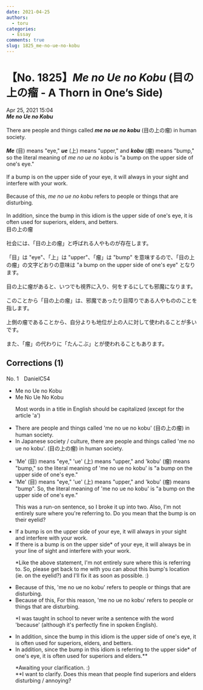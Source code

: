```yaml
---
date: 2021-04-25
authors:
  - toru
categories:
  - Essay
comments: true
slug: 1825_me-no-ue-no-kobu
---
```


# 【No. 1825】<strong><em>Me no Ue no Kobu</strong></em> (目の上の瘤 - A Thorn in One’s Side)
<div class="date">Apr 25, 2021 15:04</div>
<div id="post"><div id="body_show_ori">
<strong><em>Me no Ue no Kobu</strong></em><br/><br/>There are people and things called <strong><em>me no ue no kobu</em></strong> (目の上の瘤) in human society.<br/><br/><strong><em>Me</em></strong> (目) means "eye," <strong><em>ue</em></strong> (上) means "upper," and <strong><em>kobu</em></strong> (瘤) means "bump," so the literal meaning of <em>me no ue no kobu</em> is "a bump on the upper side of one's eye."<br/><br/>If a bump is on the upper side of your eye, it will always in your sight and interfere with your work.<br/><br/>Because of this, <em>me no ue no kobu</em> refers to people or things that are disturbing.<br/><br/>In addition, since the bump in this idiom is the upper side of one's eye, it is often used for superiors, elders, and betters.
</div></div>

<!-- more -->

<div id="post_ja"><div id="body_show_mo">
目の上の瘤<br/><br/>社会には、「目の上の瘤」と呼ばれる人やものが存在します。<br/><br/>「目」は "eye"、「上」は "upper"、「瘤」は "bump" を意味するので、「目の上の瘤」の文字どおりの意味は "a bump on the upper side of one's eye" となります。<br/><br/>目の上に瘤があると、いつでも視界に入り、何をするにしても邪魔になります。<br/><br/>このことから「目の上の瘤」は、邪魔であったり目障りである人やもののことを指します。<br/><br/>上側の瘤であることから、自分よりも地位が上の人に対して使われることが多いです。<br/><br/>また、「瘤」の代わりに「たんこぶ」とが使われることもあります。
</div></div>

## Corrections (1)
<div id="block"><div class="first_name"> No. 1　<span class="just_name">DanielC54</span></div><div id="block2">
<ul class="correction_field">
<li class="incorrect">Me no Ue no Kobu</li>
<li class="corrected correct">
Me No Ue No Kobu
<p class="correction_comment">Most words in a title in English should be capitalized (except for the article 'a')</p>
</li>
</ul>
<ul class="correction_field">
<li class="incorrect">There are people and things called 'me no ue no kobu' (目の上の瘤) in human society.</li>
<li class="corrected correct">
<span class="f_red">In Japanese society / culture, </span>there are people and things called 'me no ue no kobu'.<span class="sline"> (目の上の瘤) in human society.</span>
</li>
</ul>
<ul class="correction_field">
<li class="incorrect">'Me' (目) means "eye," 'ue' (上) means "upper," and 'kobu' (瘤) means "bump," so the literal meaning of 'me no ue no kobu' is "a bump on the upper side of one's eye."</li>
<li class="corrected correct">
'Me' (目) means "eye," 'ue' (上) means "upper," and 'kobu' (瘤) means "bump"<span class="f_red">. So,</span> the literal meaning of 'me no ue no kobu' is "a bump on the upper side of one's eye."
<p class="correction_comment">This was a run-on sentence, so I broke it up into two. Also, I'm not entirely sure where you're referring to. Do you mean that the bump is on their eyelid?</p>
</li>
</ul>
<ul class="correction_field">
<li class="incorrect">If a bump is on the upper side of your eye, it will always in your sight and interfere with your work.</li>
<li class="corrected correct">
If there is a bump is on the upper side<span class="f_red">*</span> of your eye, it will always <span class="f_red">be </span>in your <span class="f_red">line of </span>sight and interfere with your work.
<p class="correction_comment">*Like the above statement, I'm not entirely sure where this is referring to. So, please get back to me with you can about this bump's location (ie. on the eyelid?) and I'll fix it as soon as possible. :)</p>
</li>
</ul>
<ul class="correction_field">
<li class="incorrect">Because of this, 'me no ue no kobu' refers to people or things that are disturbing.</li>
<li class="corrected correct">
<span class="sline">Because of this</span>,<span class="f_red"> For this reason, </span>'me no ue no kobu' refers to people or things that are disturbing.
<p class="correction_comment">*I was taught in school to never write a sentence with the word 'because' (although it's perfectly fine in spoken English).</p>
</li>
</ul>
<ul class="correction_field">
<li class="incorrect">In addition, since the bump in this idiom is the upper side of one's eye, it is often used for superiors, elders, and betters.</li>
<li class="corrected correct">
In addition, since the bump in this idiom is <span class="f_red">referring to </span>the upper side* of one's eye, it is often used for superiors <span class="f_red">and</span> elders.**
<p class="correction_comment">*Awaiting your clarification. :)<br/>**I want to clarify. Does this mean that people find superiors and elders disturbing / annoying?</p>
</li>
</ul>
</div></div>
